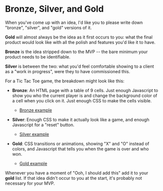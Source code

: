 # Bronze, Silver, and Gold

When you've come up with an idea, I'd like you to please write down "bronze", "silver", and "gold" versions of it.

**Gold** will almost always be the idea as it first occurs to you: what the final product would look like with all the polish and features you'd like it to have.

**Bronze** is the idea stripped down to the MVP -- the bare minimum your product needs to be identifiable.

**Silver** is between the two: what you'd feel comfortable showing to a client as a "work in progress", were they to have commissioned this.

For a Tic Tac Toe game, the breakdown might look like this:

- **Bronze**: An HTML page with a table of 9 cells. Just enough Javascript to show you who the current player is and change the background color of a cell when you click on it. Just enough CSS to make the cells visible.
  - [Bronze example](http://ga-wdi-lessons.github.io/bronze-silver-gold/example/bronze.html)

- **Silver**: Enough CSS to make it actually look like a game, and enough Javascript for a "reset" button.
  - [Silver example](http://ga-wdi-lessons.github.io/bronze-silver-gold/example/silver.html)

- **Gold**: CSS transitions or animations, showing "X" and "O" instead of colors, and Javascript that tells you when the game is over and who won.
  - [Gold example](http://ga-wdi-lessons.github.io/bronze-silver-gold/example/gold.html)

Whenever you have a moment of "Ooh, I should add this" add it to your **gold** list. If that idea didn't occur to you at the start, it's probably not necessary for your MVP.
